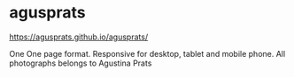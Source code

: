 # agusprats

https://agusprats.github.io/agusprats/

One One page format. Responsive for desktop, tablet and mobile phone. All photographs belongs to Agustina Prats 
